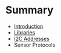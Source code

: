 # Summary

* [Introduction](README.md)
* [Libraries](Libraries.md)
* [I2C Addresses](I2C_OF_DEVICE.md)
* Sensor Protocols

